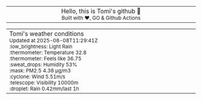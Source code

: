 
<div align="center">
<table>
<tbody>
<td align="center">
<img width="2000" height="0"><br>
Hello, this is Tomi's github 👋<br>
<sup>Built with ❤️, GO & Github Actions</sup><br>
<img width="2000" height="0">
</td>
</tbody>
</table>
</div>
<table>
<tbody>
<td align="left">
<img width="2000" height="0"><br>
Tomi's weather conditions<br>
<sup>Updated at 2025-08-08T11:29:41Z</sup><br>
<sup>:low_brightness: Light Rain</sup><br>
<sup>:thermometer: Temperature 32.8 </sup><br>
<sup>:thermometer: Feels like 36.75</sup><br>
<sup>:sweat_drops: Humidity 53%</sup><br>
<sup>:mask: PM2.5 4.38 μg/m3</sup><br>
<sup>:cyclone: Wind 5.51m/s </sup><br>
<sup>:telescope: Visibility 10000m </sup><br>
<sup>:droplet: Rain 0.42mm/last 1h </sup><br>
<img width="2000" height="0">
</td>
<td align="left">
<img width="2000" height="0"><br>
<br>
<img width="2000" height="0">
</td>
</tbody>
</table>
</div>
    